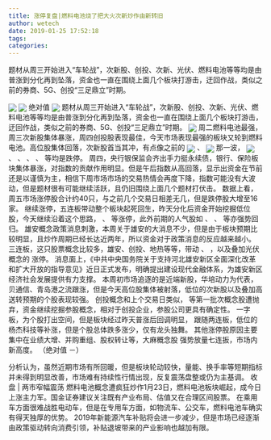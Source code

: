 ```yaml
---
title: 涨停复盘|燃料电池烧了把大火次新炒作由新转旧
author: wetech
date: 2019-01-25 17:52:18
tags: 
categories: 
---
```

题材从周三开始进入“车轮战”，次新股、创投、次新、光伏、燃料电池等等均是由普涨到分化再到坠落，资金也一直在围绕上面几个板块打游击，迂回作战，类似之前的券商、5G、创投“三足鼎立”时期。
<!-- more -->
<img align="center" border="0" src="http://invest-images-external.cbndata.org/5LiA6LSiQUJT/images/72a2d28919d1d8cb89e7a8e1db0f4162bbe36600.png" />
<img align="center" border="0" src="http://invest-images-external.cbndata.org/5LiA6LSiQUJT/images/8f0aee26c274d7d0a6e98476a9a81af6ce0d2ee5.png" />
绝对值
<img align="center" border="0" src="http://invest-images-external.cbndata.org/5LiA6LSiQUJT/images/e3a244305c09d2a3d94de4f8df215d1ddffef1af.png" />
题材从周三开始进入“车轮战”，次新股、创投、次新、光伏、燃料电池等等均是由普涨到分化再到坠落，资金也一直在围绕上面几个板块打游击，迂回作战，类似之前的券商、5G、创投“三足鼎立”时期。
<img align="center" border="0" src="http://invest-images-external.cbndata.org/5LiA6LSiQUJT/images/8a9ddc816fd38a3cf7339f5dc499e30649414372.png" />
周二燃料电池最强，周三次新股集体暴涨，周四创投股表现最佳，今天市场表现最强的板块又轮到燃料电池。高位股集体回落，次新股首当其冲，有点像之前的
<img align="center" border="0" src="http://invest-images-external.cbndata.org/5LiA6LSiQUJT/images/039dcf789b2c83b0d4ad1a1a9b7389772ff00d46.png" />
、
<img align="center" border="0" src="http://invest-images-external.cbndata.org/5LiA6LSiQUJT/images/02fc9158f8c194b65b80d487b44366d7c53b6e13.png" />
那一波，
<img align="center" border="0" src="http://invest-images-external.cbndata.org/5LiA6LSiQUJT/images/df660f8e34b4641bdb5c86d24990847063a590a8.png" />
、
、
、
、
等均是跌停。
周四，央行银保监会齐出手力挺永续债，银行、保险板块集体暴涨，对指数的贡献作用明显。但是午后指数从高回落，显示出资金在节前还是以谨慎为主，相信下周市场市场的交易热情会再度下降，指数可能没有大波动，但是题材很有可能继续活跃，且仍旧围绕上面几个题材打伏击。
数据上看，周五市场涨停股合计约40只，与之前几个交易日相差无几，但是跌停股大增至16家。
继续涨停，五连板带动整个板块起死回生，昨天分化后资金开始挖掘低位股，今天继续沿着这个思路，
、
等涨停，此外前期的人气股如
、
、
等亦强势回归。
雄安概念政策消息刺激，本周关于雄安的大消息不少，但是由于板块预期比较明显，且炒作周期已经长达近两年，所以资金对于政策消息的反应越来越小。
三连板，这只股票概念比较多，雄安、创投、地热等等，带动
、
，以及叠加光伏概念的
涨停。
消息面上，《中共中央国务院关于支持河北雄安新区全面深化改革和扩大开放的指导意见》近日正式发布，明确提出建设现代金融体系，为雄安新区经济社会发展提供有力支撑。
本周初市场追逐的是近端新股，华培动力为代表，贝通信、青岛港之流跟涨，但是今天高位股集体被射落，低位的次新股以及叠加高送转预期的个股表现较强。
创投概念和上个交易日类似，
等第一批次概念股遭抛弃，资金继续挖掘参股概念，相对于创投企业，参股公司更具有确定性。
一字板，为个股打出空间，但是板块经过昨天普涨后回调明显，
跟随两连板，低位的杨杰科技等补涨，但是个股总体跌多涨少，仅有龙头独舞。
其他涨停股原因主要集中在业绩大增、并购重组、股权转让等，大麻概念股
强势放量七连扳，市场内新高度。
（绝对值 －）
 
 
分析认为，虽然近期市场有所回暖，但是板块轮动较快，量能、换手率等短期指标并未得到明显改善，市场难有持续性行情出现，反复震荡盘整或仍为主基调。
收盘 | 两市窄幅震荡 燃料电池概念遭疯狂炒作​
1月23日，燃料电池板块崛起，成今日上涨主力军。国金证券建议关注既有产业布局、估值又在合理区间股票。
在乘用车方面很难战胜电动车，但是在专用车方面，如物流车、公交车，燃料电池车确实有得天独厚的优势。
2019年新能源汽车补贴将会进一步减少，但是市场已经逐渐由政策驱动转向消费引领，补贴退坡带来的产业影响也越加有限。

